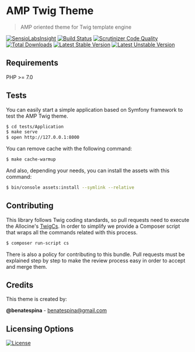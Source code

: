 # AMP Twig Theme
> AMP oriented theme for Twig template engine

[![SensioLabsInsight](https://insight.sensiolabs.com/projects/a3e5fe1a-397d-440c-8331-50aa7e543a3f/mini.png)](https://insight.sensiolabs.com/projects/a3e5fe1a-397d-440c-8331-50aa7e543a3f)
[![Build Status](https://travis-ci.org/benatespina/AMPTwigTheme.svg?branch=master)](https://travis-ci.org/benatespina/AMPTwigTheme)
[![Scrutinizer Code Quality](https://scrutinizer-ci.com/g/benatespina/AMPTwigTheme/badges/quality-score.png?b=master)](https://scrutinizer-ci.com/g/benatespina/AMPTwigTheme/?branch=master)
[![Total Downloads](https://poser.pugx.org/benatespina/amp-twig-theme/downloads)](https://packagist.org/packages/benatespina/amp-twig-theme)
[![Latest Stable Version](https://poser.pugx.org/benatespina/amp-twig-theme/v/stable.svg)](https://packagist.org/packages/benatespina/amp-twig-theme)
[![Latest Unstable Version](https://poser.pugx.org/benatespina/amp-twig-theme/v/unstable.svg)](https://packagist.org/packages/benatespina/amp-twig-theme)

## Requirements
PHP >= 7.0

## Tests
You can easily start a simple application based on Symfony framework to test the AMP Twig theme.
```bash
$ cd tests/Application
$ make serve
$ open http://127.0.0.1:8000
```
You can remove cache with the following command:
```bash
$ make cache-warmup
```
And also, depending your needs, you can install the assets with this command:
```bash
$ bin/console assets:install --symlink --relative
```

## Contributing
This library follows Twig coding standards, so pull requests need to execute the Allocine's [TwigCs][1]. In order
to simplify we provide a Composer script that wraps all the commands related with this process.
```bash
$ composer run-script cs
```

There is also a policy for contributing to this bundle. Pull requests must be explained step by step to make the
review process easy in order to accept and merge them.

## Credits
This theme is created by:
>
**@benatespina** - [benatespina@gmail.com](mailto:benatespina@gmail.com)

## Licensing Options
[![License](https://poser.pugx.org/benatespina/amp-twig-theme/license.svg)](https://github.com/benatespina/AMPTwigTheme/blob/master/LICENSE)

[1]: https://github.com/allocine/twigcs 
